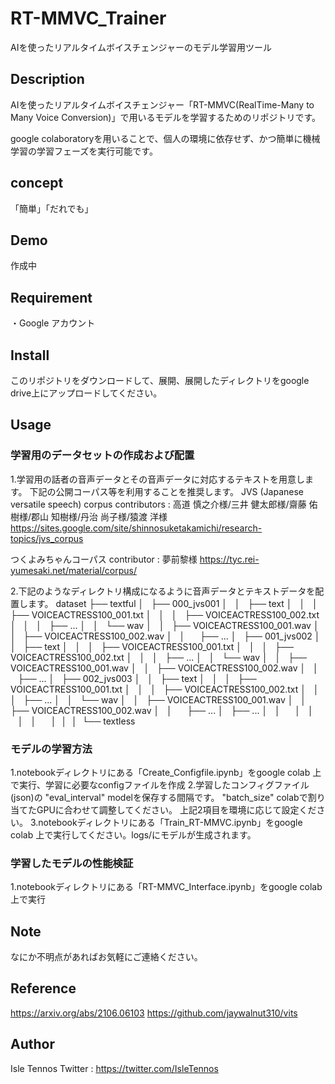 RT-MMVC_Trainer
====

AIを使ったリアルタイムボイスチェンジャーのモデル学習用ツール

## Description
AIを使ったリアルタイムボイスチェンジャー「RT-MMVC(RealTime-Many to Many Voice Conversion)」で用いるモデルを学習するためのリポジトリです。

google colaboratoryを用いることで、個人の環境に依存せず、かつ簡単に機械学習の学習フェーズを実行可能です。

## concept
「簡単」「だれでも」

## Demo
作成中

## Requirement
・Google アカウント

## Install
このリポジトリをダウンロードして、展開、展開したディレクトリをgoogle drive上にアップロードしてください。
## Usage
### 学習用のデータセットの作成および配置
1.学習用の話者の音声データとその音声データに対応するテキストを用意します。
下記の公開コーパス等を利用することを推奨します。
JVS (Japanese versatile speech) corpus
contributors : 高道 慎之介様/三井 健太郎様/齋藤 佑樹様/郡山 知樹様/丹治 尚子様/猿渡 洋様
https://sites.google.com/site/shinnosuketakamichi/research-topics/jvs_corpus

つくよみちゃんコーパス
contributor : 夢前黎様
https://tyc.rei-yumesaki.net/material/corpus/

2.下記のようなディレクトリ構成になるように音声データとテキストデータを配置します。
dataset
├── textful
│   ├── 000_jvs001
│   │   ├── text
│   │   │   ├── VOICEACTRESS100_001.txt
│   │   │   ├── VOICEACTRESS100_002.txt
│   │   │   ├── ...
│   │   └── wav
│   │        ├── VOICEACTRESS100_001.wav
│   │        ├── VOICEACTRESS100_002.wav
│   │        ├── ...
│   ├── 001_jvs002
│   │   ├── text
│   │   │   ├── VOICEACTRESS100_001.txt
│   │   │   ├── VOICEACTRESS100_002.txt
│   │   │   ├── ...
│   │   └── wav
│   │        ├── VOICEACTRESS100_001.wav
│   │        ├── VOICEACTRESS100_002.wav
│   │        ├── ...
│   ├── 002_jvs003
│   │   ├── text
│   │   │   ├── VOICEACTRESS100_001.txt
│   │   │   ├── VOICEACTRESS100_002.txt
│   │   │   ├── ...
│   │   └── wav
│   │        ├── VOICEACTRESS100_001.wav
│   │        ├── VOICEACTRESS100_002.wav
│   │        ├── ...
│   ├── ...
│   │        
│   │        
│   │        
│ 
│ 
│ 
└── textless
### モデルの学習方法
1.notebookディレクトリにある「Create_Configfile.ipynb」をgoogle colab 上で実行、学習に必要なconfigファイルを作成
2.学習したコンフィグファイル(json)の
"eval_interval" modelを保存する間隔です。
"batch_size" colabで割り当てたGPUに合わせて調整してください。
上記2項目を環境に応じて設定ください。
3.notebookディレクトリにある「Train_RT-MMVC.ipynb」をgoogle colab 上で実行してください。logs/にモデルが生成されます。

### 学習したモデルの性能検証
1.notebookディレクトリにある「RT-MMVC_Interface.ipynb」をgoogle colab 上で実行

## Note
なにか不明点があればお気軽にご連絡ください。
## Reference
https://arxiv.org/abs/2106.06103
https://github.com/jaywalnut310/vits
## Author
Isle Tennos
Twitter : https://twitter.com/IsleTennos
